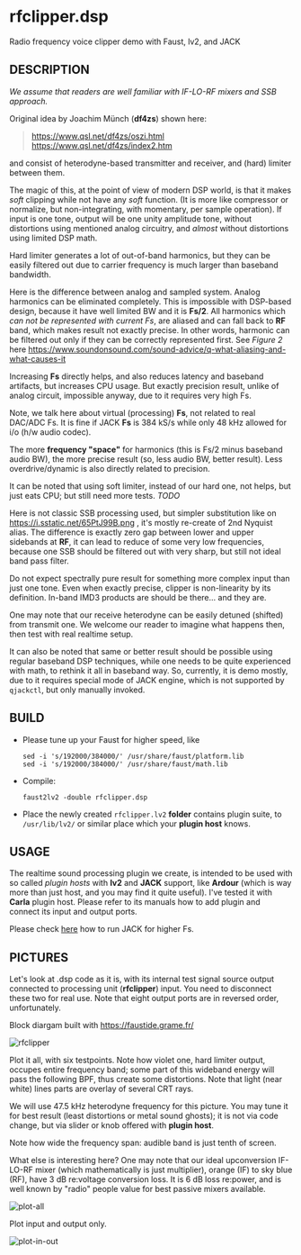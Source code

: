# rfclipper.dsp
Radio frequency voice clipper demo with Faust, lv2, and JACK

DESCRIPTION
-----------
_We assume that readers are well familiar with IF-LO-RF mixers and SSB approach._

Original idea by Joachim Münch (**df4zs**) shown here:

> https://www.qsl.net/df4zs/oszi.html <br>
> https://www.qsl.net/df4zs/index2.htm

and consist of heterodyne-based transmitter and receiver, and (hard) limiter between them.

The magic of this, at the point of view of modern DSP world, is that it makes _soft_ clipping while not have any _soft_ function. (It is more like compressor or normalize, but non-integrating, with momentary, per sample operation). If input is one tone, output will be one unity amplitude tone, without distortions using mentioned analog circuitry, and _almost_ without distortions using limited DSP math.

Hard limiter generates a lot of out-of-band harmonics, but they can be easily filtered out due to carrier frequency is much larger than baseband bandwidth.

Here is the difference between analog and sampled system. Analog harmonics can be eliminated completely. This is impossible with DSP-based design, because it have well limited BW and it is **Fs/2**. All harmonics which _can not be represented with current Fs_, are aliased and can fall back to **RF** band, which makes result not exactly precise. In other words, harmonic
can be filtered out only if they can be correctly represented first. See _Figure 2_ here https://www.soundonsound.com/sound-advice/q-what-aliasing-and-what-causes-it

Increasing **Fs** directly helps, and also reduces latency and baseband artifacts, but increases CPU usage. But exactly precision result, unlike of analog circuit, impossible anyway, due to it requires very high Fs.

Note, we talk here about virtual (processing) **Fs**, not related to real DAC/ADC Fs. It is fine if JACK **Fs** is 384 kS/s while only 48 kHz allowed for i/o (h/w audio codec).

The more **frequency "space"** for harmonics (this is Fs/2 minus baseband audio BW), the more precise result (so, less audio BW, better result). Less overdrive/dynamic is also directly related to precision. 

It can be noted that using soft limiter, instead of our hard one, not helps, but just eats CPU; but still need more tests. *TODO*

Here is not classic SSB processing used, but simpler substitution like on https://i.sstatic.net/65PtJ99B.png , it's mostly re-create of 2nd Nyquist alias. The difference is exactly zero gap between lower and upper sidebands at **RF**, it can lead to reduce of some very low frequencies, because one SSB should be filtered out with very sharp,
but still not ideal band pass filter.

Do not expect spectrally pure result for something more complex input than just one tone. Even when exactly precise, clipper is non-linearity by its definition. In-band IMD3 products are should be there... and they are.

One may note that our receive heterodyne can be easily detuned (shifted) from transmit one. We welcome our reader to imagine what happens then, then test with real realtime setup.

It can also be noted that same or better result should be possible using regular baseband DSP techniques, while one needs to be quite experienced with math, to rethink it all in baseband way. So, currently, it is demo mostly, due to it requires special mode of JACK engine, which is not supported by `qjackctl`, but only manually invoked.

BUILD
-----
* Please tune up your Faust for higher speed, like

      sed -i 's/192000/384000/' /usr/share/faust/platform.lib
      sed -i 's/192000/384000/' /usr/share/faust/math.lib 
  
* Compile:

      faust2lv2 -double rfclipper.dsp
  
* Place the newly created `rfclipper.lv2` **folder** contains plugin suite, to `/usr/lib/lv2/` or similar place which your **plugin host** knows.
  
USAGE
-----
The realtime sound processing plugin we create, is intended to be used with so called _plugin hosts_ with **lv2** and **JACK** support, like **Ardour** (which is way more than just host, and you may find it quite useful). I've tested it with **Carla** plugin host. Please refer to its manuals how to add plugin and connect its input and output ports.

Please check [here](https://github.com/twonoise/jasmine-sa/?tab=readme-ov-file#above-192-kss) how to run JACK for higher Fs.

PICTURES
--------
Let's look at .dsp code as it is, with its internal test signal source output connected to processing unit (**rfclipper**) input. You need to disconnect these two for real use. Note that eight output ports are in reversed order, unfortunately.

Block diargam built with https://faustide.grame.fr/ 

![rfclipper](https://github.com/user-attachments/assets/16f28c23-0388-4a30-b2b1-5055b6dfc576)

Plot it all, with six testpoints. Note how violet one, hard limiter output, occupes entire frequency band; some part of this wideband energy will pass the following BPF, thus create some distortions. Note that light (near white) lines parts are overlay of several CRT rays.

We will use 47.5 kHz heterodyne frequency for this picture. You may tune it for best result (least distortions or metal sound ghosts); it is not via code change, but via slider or knob offered with **plugin host**.

Note how wide the frequency span: audible band is just tenth of screen.

What else is interesting here? One may note that our ideal upconversion IF-LO-RF mixer (which mathematically is just multiplier), orange (IF) to sky blue (RF), have 3 dB re:voltage conversion loss. It is 6 dB loss re:power, and is well known by "radio" people value for best passive mixers available.

![plot-all](https://github.com/user-attachments/assets/b6a5c5b3-bd96-4283-9687-64532751188f)

Plot input and output only.

![plot-in-out](https://github.com/user-attachments/assets/26f39892-690e-4334-90ea-9269c2da785e)











